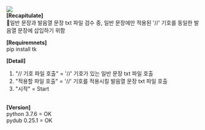 <img src="https://img.shields.io/badge/Python-3766AB?style=flat-square&logo=Python&logoColor=white"/><br>
**[Recapitulate]**<br>
📝일반 문장과 발음열 문장 txt 파일 검수 중, 일반 문장에만 적용된 '//' 기호를 동일한 발음열 문장에 삽입하기 위함<br>

**[Requiremnets]**<br>
 pip install tk
 
  **[Detail]**<br>
 1. "// 기호 파일 호출" = '//' 기호가 있는 일반 문장 txt 파일 호출<br>
 2. "적용할 파일 호출" = '//' 기호를 적용시킬 발음열 문장 txt 파일 호출<br>
 3. "시작" = Start<br> <br>
 
**[Version]**<br>
python 3.7.6 = OK<br>
pydub 0.25.1 = OK

